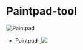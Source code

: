 # Paintpad-tool

![Paintpad](https://i.imgur.com/2n6mK4C.jpg)
* Paintpad-<a href="https://git.io/Jnh2t" alt="me"> <img src="https://img.shields.io/badge/-visit-blue?logo=appveyor" /></a>
